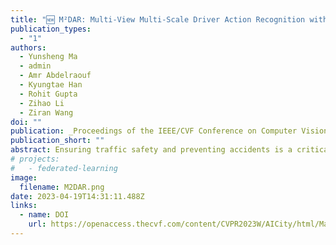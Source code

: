 ```yaml
---
title: "🆕 M²DAR: Multi-View Multi-Scale Driver Action Recognition with Vision Transformer"
publication_types:
  - "1"
authors:
  - Yunsheng Ma
  - admin
  - Amr Abdelraouf
  - Kyungtae Han
  - Rohit Gupta
  - Zihao Li
  - Ziran Wang
doi: ""
publication: _Proceedings of the IEEE/CVF Conference on Computer Vision and Pattern Recognition (CVPR) Workshops_, 2023
publication_short: ""
abstract: Ensuring traffic safety and preventing accidents is a critical goal in daily driving, where the advancement of computer vision technologies can be leveraged to achieve this goal. In this paper, we present a multi-view, multi-scale framework for naturalistic driving action recognition and localization in untrimmed videos, namely M$^2$DAR, with a particular focus on detecting distracted driving behaviors. Our system features a weight-sharing, multi-scale Transformer-based action recognition network that learns robust hierarchical representations. Furthermore, we propose a new election algorithm consisting of aggregation, filtering, merging, and selection processes to refine the preliminary results from the action recognition module across multiple views. Extensive experiments conducted on the 7th AI City Challenge Track 3 dataset demonstrate the effectiveness of our approach, where we achieved an overlap score of 0.5921 on the A2 test set. Our source code is available at \url{https://github.com/PurdueDigitalTwin/M2DAR}. 
# projects:
#   - federated-learning
image:
  filename: M2DAR.png
date: 2023-04-19T14:31:11.488Z
links:
  - name: DOI
    url: https://openaccess.thecvf.com/content/CVPR2023W/AICity/html/Ma_M2DAR_Multi-View_Multi-Scale_Driver_Action_Recognition_With_Vision_Transformer_CVPRW_2023_paper.html
---
```

